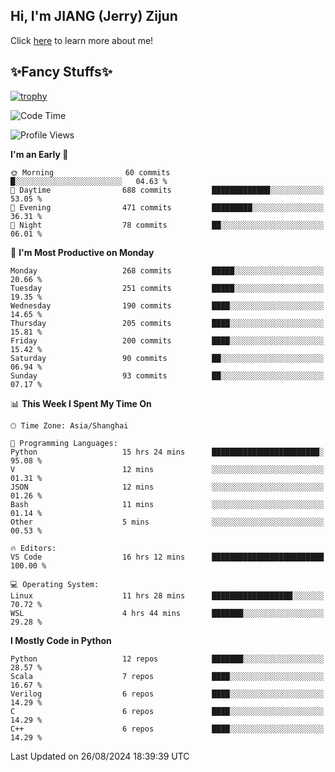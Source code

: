 ## Hi, I'm JIANG (Jerry) Zijun

Click [here](https://jzjerry.github.io/about/) to learn more about me!

## ✨Fancy Stuffs✨
[![trophy](https://github-profile-trophy.vercel.app/?username=jzjerry&theme=onedark)](https://github.com/ryo-ma/github-profile-trophy)
<!--START_SECTION:waka-->
![Code Time](http://img.shields.io/badge/Code%20Time-598%20hrs%2057%20mins-blue)

![Profile Views](http://img.shields.io/badge/Profile%20Views-0-blue)

**I'm an Early 🐤** 

```text
🌞 Morning                60 commits          █░░░░░░░░░░░░░░░░░░░░░░░░   04.63 % 
🌆 Daytime                688 commits         █████████████░░░░░░░░░░░░   53.05 % 
🌃 Evening                471 commits         █████████░░░░░░░░░░░░░░░░   36.31 % 
🌙 Night                  78 commits          ██░░░░░░░░░░░░░░░░░░░░░░░   06.01 % 
```
📅 **I'm Most Productive on Monday** 

```text
Monday                   268 commits         █████░░░░░░░░░░░░░░░░░░░░   20.66 % 
Tuesday                  251 commits         █████░░░░░░░░░░░░░░░░░░░░   19.35 % 
Wednesday                190 commits         ████░░░░░░░░░░░░░░░░░░░░░   14.65 % 
Thursday                 205 commits         ████░░░░░░░░░░░░░░░░░░░░░   15.81 % 
Friday                   200 commits         ████░░░░░░░░░░░░░░░░░░░░░   15.42 % 
Saturday                 90 commits          ██░░░░░░░░░░░░░░░░░░░░░░░   06.94 % 
Sunday                   93 commits          ██░░░░░░░░░░░░░░░░░░░░░░░   07.17 % 
```


📊 **This Week I Spent My Time On** 

```text
🕑︎ Time Zone: Asia/Shanghai

💬 Programming Languages: 
Python                   15 hrs 24 mins      ████████████████████████░   95.08 % 
V                        12 mins             ░░░░░░░░░░░░░░░░░░░░░░░░░   01.31 % 
JSON                     12 mins             ░░░░░░░░░░░░░░░░░░░░░░░░░   01.26 % 
Bash                     11 mins             ░░░░░░░░░░░░░░░░░░░░░░░░░   01.14 % 
Other                    5 mins              ░░░░░░░░░░░░░░░░░░░░░░░░░   00.53 % 

🔥 Editors: 
VS Code                  16 hrs 12 mins      █████████████████████████   100.00 % 

💻 Operating System: 
Linux                    11 hrs 28 mins      ██████████████████░░░░░░░   70.72 % 
WSL                      4 hrs 44 mins       ███████░░░░░░░░░░░░░░░░░░   29.28 % 
```

**I Mostly Code in Python** 

```text
Python                   12 repos            ███████░░░░░░░░░░░░░░░░░░   28.57 % 
Scala                    7 repos             ████░░░░░░░░░░░░░░░░░░░░░   16.67 % 
Verilog                  6 repos             ████░░░░░░░░░░░░░░░░░░░░░   14.29 % 
C                        6 repos             ████░░░░░░░░░░░░░░░░░░░░░   14.29 % 
C++                      6 repos             ████░░░░░░░░░░░░░░░░░░░░░   14.29 % 
```




 Last Updated on 26/08/2024 18:39:39 UTC
<!--END_SECTION:waka-->
